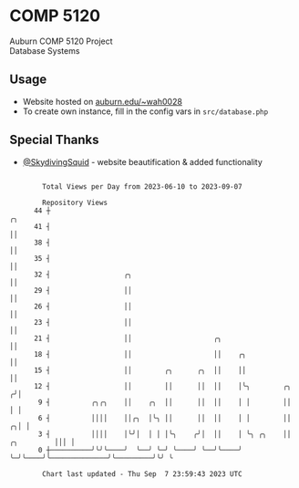 # COMP 5120
Auburn COMP 5120 Project  
Database Systems

## Usage
- Website hosted on [auburn.edu/~wah0028](https://webhome.auburn.edu/~wah0028/)
- To create own instance, fill in the config vars in `src/database.php`

## Special Thanks
- [@SkydivingSquid](https://github.com/SkydivingSquid) - website beautification & added functionality

```

        Total Views per Day from 2023-06-10 to 2023-09-07

        Repository Views
      44 ┼                                                                                       ╭╮
      41 ┤                                                                                       ││
      38 ┤                                                                                       ││
      35 ┤                                                                                       ││
      32 ┤                  ╭╮                                                                   ││
      29 ┤                  ││                                                                   ││
      26 ┤                  ││                                                                   ││
      23 ┤                  ││                                                                   ││
      21 ┤                  ││                    ╭╮                                             ││
      18 ┤                  ││                    ││    ╭╮                                       ││
      15 ┤                  ││        ╭╮      ╭╮  ││    ││                                       ││
      12 ┤                  ││        ││      ││  ││    │╰╮        ╭╮                           ╭╯│
       9 ┤          ╭╮╭╮    ││    ╭╮  ││      ││  ││    │ │        ││                           │ │
       6 ┤          ││││    ││╭╮  │╰╮ ││      ││  ││    │ │        ││                         ╭╮│ │
       3 ┤          ││││    │╰╯│  │ │ │╰╮    ╭╯│  ││    │ ╰╮ ╭╮    ││              ╭╮         │││ │
       0 ┼──────────╯╰╯╰────╯  ╰──╯ ╰─╯ ╰────╯ ╰──╯╰────╯  ╰─╯╰────╯╰──────────────╯╰─────────╯╰╯ ╰

        Chart last updated - Thu Sep  7 23:59:43 2023 UTC
        
```
